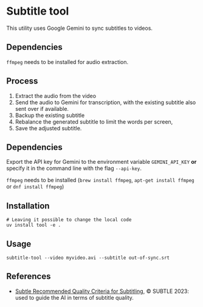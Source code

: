 # Subtitle tool

This utility uses Google Gemini to sync subtitles to videos.

## Dependencies

`ffmpeg` needs to be installed for audio extraction.

## Process

1. Extract the audio from the video
2. Send the audio to Gemini for transcription, with the existing subtitle
   also sent over if available.
3. Backup the existing subtitle
4. Rebalance the generated subtitle to limit the words per screen,
5. Save the adjusted subtitle.

## Dependencies

Export the API key for Gemini to the environment variable `GEMINI_API_KEY`
**or** specify it in the command line with the flag `--api-key`.

`ffmpeg` needs to be installed (`brew install ffmpeg`, `apt-get install ffmpeg` or `dnf install ffmpeg`)

## Installation

```shell
# Leaving it possible to change the local code
uv install tool -e .
```

## Usage

```shell
subtitle-tool --video myvideo.avi --subtitle out-of-sync.srt
```

## References

- [Subtle Recommended Quality Criteria for Subtitling](https://subtle-subtitlers.org.uk/wp-content/uploads/2023/01/SUBTLE-Recommended-Quality-Criteria-for-Subtitling.pdf), © SUBTLE 2023: used to guide the AI in terms of subtitle quality.
